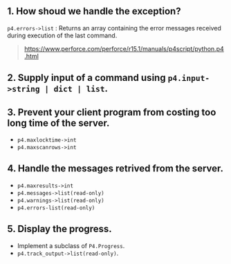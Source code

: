 ## 1. How shoud we handle the exception?
`p4.errors->list` : Returns an array containing the error messages
received during execution of the last command.

> https://www.perforce.com/perforce/r15.1/manuals/p4script/python.p4.html

## 2. Supply input of a command using `p4.input->string | dict | list`.

## 3. Prevent your client program from costing too long time of the server.
* `p4.maxlocktime->int`
* `p4.maxscanrows->int`

## 4. Handle the messages retrived from the server.
* `p4.maxresults->int`
* `p4.messages->list(read-only)`
* `p4.warnings->list(read-only)`
* `p4.errors-list(read-only)`

## 5. Display the progress.
* Implement a subclass of `P4.Progress`.
* `p4.track_output->list(read-only)`.
